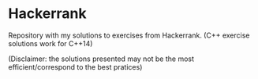 # Hackerrank
 
Repository with my solutions to exercises from Hackerrank.
(C++ exercise solutions work for C++14)

(Disclaimer: the solutions presented may not be the most efficient/correspond to the best pratices)
